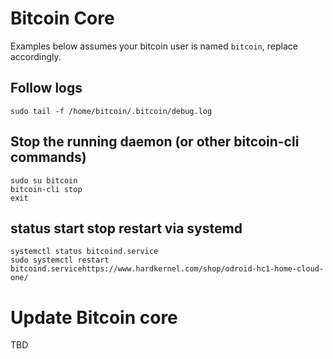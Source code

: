 # Bitcoin Core

Examples below assumes your bitcoin user is named `bitcoin`, replace accordingly.

## Follow logs

```
sudo tail -f /home/bitcoin/.bitcoin/debug.log
```

## Stop the running daemon (or other bitcoin-cli commands)

```
sudo su bitcoin
bitcoin-cli stop
exit
```

## status start stop restart via systemd

```
systemctl status bitcoind.service
sudo systemctl restart bitcoind.servicehttps://www.hardkernel.com/shop/odroid-hc1-home-cloud-one/
```



# Update Bitcoin core

TBD
